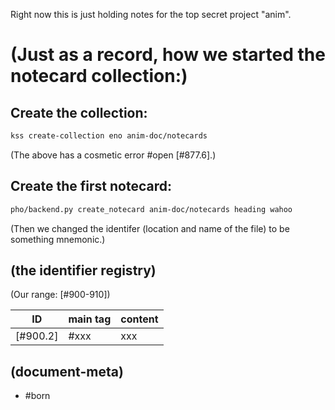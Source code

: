 Right now this is just holding notes for the top secret project "anim".


# (Just as a record, how we started the notecard collection:)

## Create the collection:

```bash
kss create-collection eno anim-doc/notecards
```

(The above has a cosmetic error #open [#877.6].)


## Create the first notecard:
```bash
pho/backend.py create_notecard anim-doc/notecards heading wahoo
```

(Then we changed the identifer (location and name of the file) to
be something mnemonic.)



## (the identifier registry)

(Our range: [#900-910])

|ID|main tag|content|
|---|---|---|
|[#900.2]| #xxx | xxx



## (document-meta)

- #born
